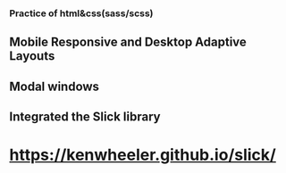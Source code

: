 ### Practice of html&css(sass/scss)

## Mobile Responsive and Desktop Adaptive Layouts

## Modal windows

## Integrated the Slick library

# https://kenwheeler.github.io/slick/
